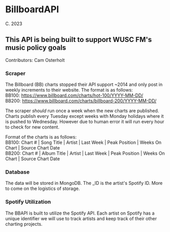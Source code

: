 # BillboardAPI
C. 2023

## This API is being built to support WUSC FM's music policy goals
Contributors: Cam Osterholt

### Scraper
The Billboard (BB) charts stopped their API support ~2014 and only post in weekly increments to their website. The format is as follows:    
BB100: https://www.billboard.com/charts/hot-100/YYYY-MM-DD/   
BB200: https://www.billboard.com/charts/billboard-200/YYYY-MM-DD/

The scraper *should* run once a week when the new charts are published. Charts publish every Tuesday except weeks with Monday holidays where it is pushed to Wednesday. However due to human error it will run every hour to check for new content. 

Format of the charts is as follows:   
BB100: Chart # | Song Title  | Artist | Last Week | Peak Position | Weeks On Chart | Source Chart Date   
BB200: Chart # | Album Title | Artist | Last Week | Peak Position | Weeks On Chart | Source Chart Date

### Database
The data will be stored in MongoDB. The _ID is the artist's Spotify ID. More to come on the logistics of storage. 

### Spotify Utilization
The BBAPI is built to utilize the Spotify API. Each artist on Spotify has a unique identifier we will use to track artists and keep track of their other charting projects. 